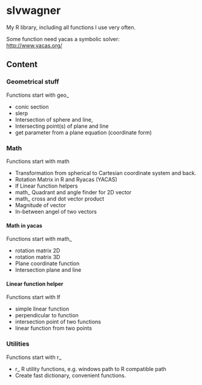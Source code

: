 # slvwagner
My R library, including all functions I use very often.

Some function need yacas a symbolic solver: \
http://www.yacas.org/

## Content

### Geometrical stuff 
Functions start with geo_

-   conic section 
-   slerp 
-   Intersection of sphere and line, 
-   Intersecting point(s) of plane and line
-   get parameter from a plane equation (coordinate form)

### Math 
Functions start with math

-   Transformation from spherical to Cartesian coordinate system and back. 
-   Rotation Matrix in R and Ryacas (YACAS)
-   lf Linear function helpers 
-   math_ Quadrant and angle finder for 2D vector
-   math_ cross and dot vector product
-   Magnitude of vector 
-   In-between angel of two vectors

#### Math in yacas 
Functions start with math_

-   rotation matrix 2D
-   rotation matrix 3D
-   Plane coordinate function
-   Intersection plane and line

#### Linear function helper
Functions start with lf

- simple linear function 
- perpendicular to function 
- intersection point of two functions
- linear function from two points

### Utilities
Functions start with r_

-   r_ R utility functions, e.g. windows path to R compatible path
-   Create fast dictionary, convenient functions.


